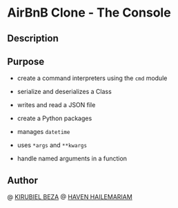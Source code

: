 # AirBnB Clone - The Console



## Description



## Purpose   
  


* create a command interpreters using the `cmd` module   


* serialize and deserializes a Class   


* writes and read a JSON file   


* create a Python packages 


* manages `datetime`   


* uses `*args` and `**kwargs`   



* handle named arguments in a function



## Author
@ [KIRUBIEL BEZA](https://github.com/Kirubiel-B)
@ [HAVEN HAILEMARIAM](https://github.com/Havenhai)
